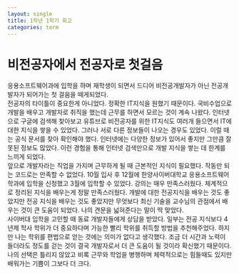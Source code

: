 ```yaml
---
layout: single
title: 1학년 1학기 회고
categories: term
---
```


# 비전공자에서 전공자로 첫걸음
응용소프트웨어과에 입학을 하며 재학생이 되면서 드디어 비전공개발자가 아닌 전공개발자가 되어가는 첫 걸음을 떼게되었다.
</br>
전공자의 타이틀이 중요한게 아니었다. 정확한 IT지식을 원했기 때문이다. 국비수업으로 개발을 배우고 개발자로 취직을 했는데 근무를 하면서 모르는 것이 계속 나왔다. 인터넷으로 구글에 검색해 찾아보고 유튜브로 비전공자를 위한 IT지식도 여러개 들으면서 IT에 대한 지식을 쌓을 수 있었다. 
그러나 서로 다른 정보들이 나오는 경우도 있었다. 이럴 때는 공식 문서를 찾아 확인해야 했다. 인터넷에는 다양한 정보가 있어서 좋지만 그만큼 잘못된 정보도 많았다. 이런 경험을 통해 인터넷 검색만으로 개발 지식을 쌓는 데 한계를 느끼게 되었다.
</br>
앞으로 개발자라는 직업을 가지며 근무하게 될 때 근본적인 지식이 필요했다. 작동만 되는 코드로는 만족할 수 없었다. 10월 입사 후 12월에 한양사이버대학교 응용소프트웨어학과에 입학을 신청했고 3월에 입학할 수 있었다. 강의는 매우 만족스러웠다. 체계적으로 정리된 지식을 배우는게 정말 만족스러웠다. 개발에 대한 전공지식을 배우는 것도 좋았지만 전공 지식을 배우는 것도 좋았지만 무엇보다 최신 기술을 교수님의 관점에서 배우는 것이 큰 도움이 되었다. 나의 견문을 넓혀준다는 말이 딱 맞았다.
</br>
사이버대 입학을 고민할 때 동료 개발자들에게 상담을 받았다. 일부는 전공 지식보다 4년제 학사 학위가 더 중요하다며 가능한 빨리 학위를 취득할 방법을 추천해주었다. 하지만 나는 학위를 편법으로 얻는 것에는 의미가 없다고 생각했다. 조금 더 시간과 노력이 들더라도 정도를 걷는 것이 결국 개발자로서 더 큰 도움이 될 것이라 확신했기 때문이다. 나의 선택은 틀리지 않았고 비록 근무와 학업을 병행하며 체력적으로는 힘들때도 있지만 배워가는 기쁨이 그보다 더 크다.